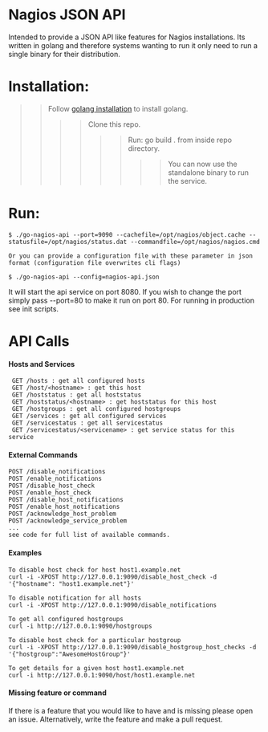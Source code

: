 # Nagios JSON API

Intended to provide a JSON API like features for Nagios installations. Its written in golang and therefore systems wanting to run it only need to run a single binary for their distribution.

Installation:
==
>> Follow [golang installation](https://golang.org/doc/install) to install golang.
>> >> Clone this repo.
>> >> >> Run: go build . from inside repo directory.
>> >> >> >> You can now use the standalone binary to run the service.

Run:
==
```
$ ./go-nagios-api --port=9090 --cachefile=/opt/nagios/object.cache --statusfile=/opt/nagios/status.dat --commandfile=/opt/nagios/nagios.cmd

Or you can provide a configuration file with these parameter in json format (configuration file overwrites cli flags)

$ ./go-nagios-api --config=nagios-api.json
```
It will start the api service on port 8080. If you wish to change the port simply pass --port=80 to make it run on port 80. For running in production see init scripts.

API Calls
==

#### Hosts and Services
```
 GET /hosts : get all configured hosts
 GET /host/<hostname> : get this host
 GET /hoststatus : get all hoststatus
 GET /hoststatus/<hostname> : get hoststatus for this host
 GET /hostgroups : get all configured hostgroups
 GET /services : get all configured services
 GET /servicestatus : get all servicestatus
 GET /servicestatus/<servicename> : get service status for this service
```

#### External Commands
```
POST /disable_notifications 
POST /enable_notifications
POST /disable_host_check  
POST /enable_host_check   
POST /disable_host_notifications
POST /enable_host_notifications
POST /acknowledge_host_problem
POST /acknowledge_service_problem
...
see code for full list of available commands.
```

#### Examples
```
To disable host check for host host1.example.net
curl -i -XPOST http://127.0.0.1:9090/disable_host_check -d '{"hostname": "host1.example.net"}'

To disable notification for all hosts
curl -i -XPOST http://127.0.0.1:9090/disable_notifications

To get all configured hostgroups
curl -i http://127.0.0.1:9090/hostgroups

To disable host check for a particular hostgroup
curl -i -XPOST http://127.0.0.1:9090/disable_hostgroup_host_checks -d '{"hostgroup":"AwesomeHostGroup"}'

To get details for a given host host1.example.net
curl -i http://127.0.0.1:9090/host/host1.example.net
```

#### Missing feature or command
If there is a feature that you would like to have and is missing please open an issue. Alternatively,
write the feature and make a pull request.
